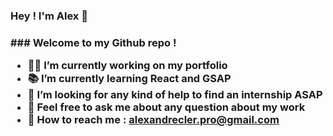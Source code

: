 <p align="center">
  <h3>Hey ! I'm Alex 👋<h3>
  ### Welcome to my Github repo !

  - 🧑‍💻 I’m currently working on my portfolio
  - 📚 I’m currently learning React and GSAP
  - 🤗 I’m looking for any kind of help to find an internship ASAP 
  - 💬 Feel free to ask me about any question about my work
  - 📱 How to reach me : alexandrecler.pro@gmail.com
</p>
